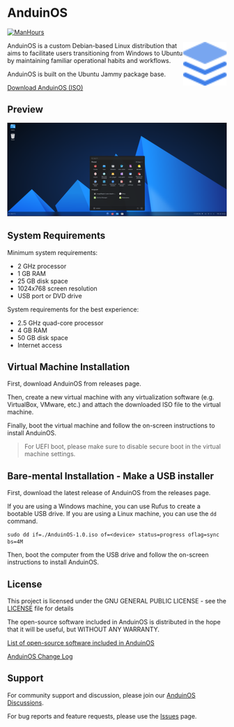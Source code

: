 # AnduinOS

[![ManHours](https://manhours.aiursoft.cn/r/gitlab.aiursoft.cn/anduin/anduinos.svg)](https://gitlab.aiursoft.cn/anduin/anduinos/-/commits/master?ref_type=heads)

<img align="right" width="100" height="100" src="./src/patches/logo/logo.svg">

AnduinOS is a custom Debian-based Linux distribution that aims to facilitate users transitioning from Windows to Ubuntu by maintaining familiar operational habits and workflows.

AnduinOS is built on the Ubuntu Jammy package base.

[Download AnduinOS (ISO)](https://download.anduinos.com/)

## Preview

![Screenshot](./screenshot.png)

## System Requirements

Minimum system requirements:

- 2 GHz processor
- 1 GB RAM
- 25 GB disk space
- 1024x768 screen resolution
- USB port or DVD drive

System requirements for the best experience:

- 2.5 GHz quad-core processor
- 4 GB RAM
- 50 GB disk space
- Internet access

## Virtual Machine Installation

First, download AnduinOS from releases page.

Then, create a new virtual machine with any virtualization software (e.g. VirtualBox, VMware, etc.) and attach the downloaded ISO file to the virtual machine.

Finally, boot the virtual machine and follow the on-screen instructions to install AnduinOS.

> For UEFI boot, please make sure to disable secure boot in the virtual machine settings.

## Bare-mental Installation - Make a USB installer

First, download the latest release of AnduinOS from the releases page.

If you are using a Windows machine, you can use Rufus to create a bootable USB drive. If you are using a Linux machine, you can use the `dd` command.

```shell
sudo dd if=./AnduinOS-1.0.iso of=<device> status=progress oflag=sync bs=4M
```

Then, boot the computer from the USB drive and follow the on-screen instructions to install AnduinOS.

## License

This project is licensed under the GNU GENERAL PUBLIC LICENSE - see the [LICENSE](LICENSE) file for details

The open-source software included in AnduinOS is distributed in the hope that it will be useful, but WITHOUT ANY WARRANTY.

[List of open-source software included in AnduinOS](OSS.md)

[AnduinOS Change Log](CHANGELOG.md)

## Support

For community support and discussion, please join our [AnduinOS Discussions](https://github.com/Anduin2017/AnduinOS/discussions).

For bug reports and feature requests, please use the [Issues](https://github.com/Anduin2017/AnduinOS/issues) page.

<!-- TODO
www.anduinos.com       # Homepage
docs.anduinos.com      # MkDocs
downloads.anduinos.com # ISO Download
 -->